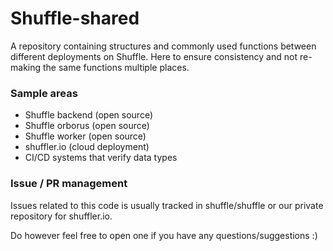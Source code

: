 # Shuffle-shared
A repository containing structures and commonly used functions between different deployments on Shuffle. Here to ensure consistency and not re-making the same functions multiple places.

### Sample areas
- Shuffle backend (open source)
- Shuffle orborus (open source)
- Shuffle worker (open source)
- shuffler.io (cloud deployment)
- CI/CD systems that verify data types

### Issue / PR management
Issues related to this code is usually tracked in shuffle/shuffle or our private repository for shuffler.io. 

Do however feel free to open one if you have any questions/suggestions :)
